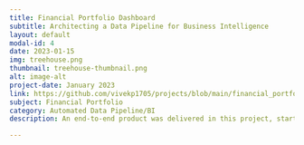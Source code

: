 ```yaml
---
title: Financial Portfolio Dashboard
subtitle: Architecting a Data Pipeline for Business Intelligence
layout: default
modal-id: 4
date: 2023-01-15
img: treehouse.png
thumbnail: treehouse-thumbnail.png
alt: image-alt
project-date: January 2023
link: https://github.com/vivekp1705/projects/blob/main/financial_portfolio/client_presentation.pdf
subject: Financial Portfolio
category: Automated Data Pipeline/BI
description: An end-to-end product was delivered in this project, starting with fetching data through an API using Python in Azure Databricks. The data was then piped to an Azure container, followed by transformations in Alteryx. Finally, the results were deployed to a Power BI dashboard to provide actionable investment insights. This solution was presented at PwC Luxembourg, and the entire workflow was architected and executed in less than two weeks.

---
```

